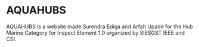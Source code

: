# AQUAHUBS
AQUAHUBS is a website made Surendra Ediga and Arfah Upade for the Hub Marine Category for Inspect Element 1.0 organized by SIESGST IEEE and CSI.
